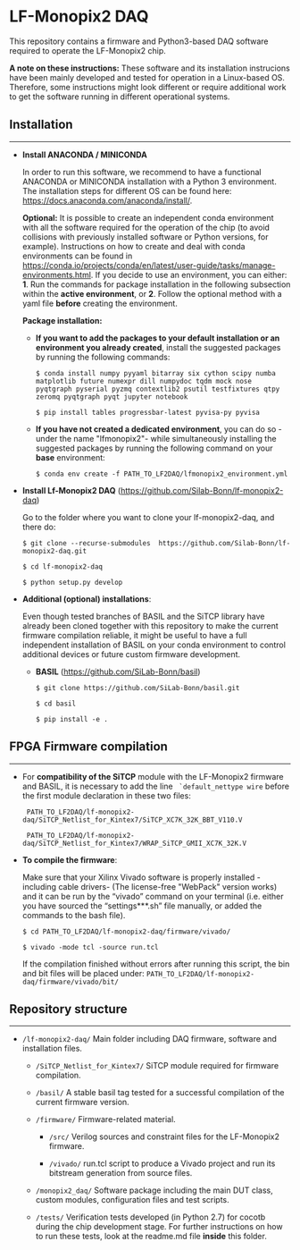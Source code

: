 
LF-Monopix2 DAQ
=====

This repository contains a firmware and Python3-based DAQ software required to operate the LF-Monopix2 chip.  

**A note on these instructions:** These software and its installation instrucions have been mainly developed and tested for operation in a Linux-based OS. Therefore, some instructions might look different or require additional work to get the software running in different operational systems.

## Installation
------

-	**Install ANACONDA / MINICONDA**

    In order to run this software, we recommend to have a functional ANACONDA or MINICONDA installation with a Python 3 environment. The installation steps for different OS can be found here: https://docs.anaconda.com/anaconda/install/. 

     **Optional:** It is possible to create an independent conda environment with all the software required for the operation of the chip (to avoid collisions with previously installed software or Python versions, for example). Instructions on how to create and deal with conda environments can be found in https://conda.io/projects/conda/en/latest/user-guide/tasks/manage-environments.html. If you decide to use an environment, you can either: **1**. Run the commands for package installation in the following subsection within the **active environment**, or **2**. Follow the optional method with a yaml file **before** creating the environment.

    **Package installation:** 
    
    - **If you want to add the packages to your default installation or an environment you already created**, install the suggested packages by running the following commands:

        ``$ conda install numpy pyyaml bitarray six cython scipy numba matplotlib future numexpr dill numpydoc tqdm mock nose pyqtgraph pyserial pyzmq contextlib2 psutil testfixtures qtpy zeromq pyqtgraph pyqt jupyter notebook``
        
        ``$ pip install tables progressbar-latest pyvisa-py pyvisa``

    - **If you have not created a dedicated environment**, you can do so -under the name "lfmonopix2"- while simultaneously installing the suggested packages by running the following command on your **base** environment:

        ``$ conda env create -f PATH_TO_LF2DAQ/lfmonopix2_environment.yml``
    
-   **Install Lf-Monopix2 DAQ** (https://github.com/Silab-Bonn/lf-monopix2-daq)

    Go to the folder where you want to clone your lf-monopix2-daq, and there do:

    ``$ git clone --recurse-submodules 	https://github.com/Silab-Bonn/lf-monopix2-daq.git``

    ``$ cd lf-monopix2-daq``

    ``$ python setup.py develop``

-   **Additional (optional) installations**:

    Even though tested branches of BASIL and the SiTCP library have already been cloned together with this repository to make the current firmware compilation reliable, it might be useful to have a full independent installation of BASIL on your conda environment to control additional devices or future custom firmware development.

    -	**BASIL** (https://github.com/SiLab-Bonn/basil)

        ``$ git clone https://github.com/SiLab-Bonn/basil.git``

        ``$ cd basil``
        
        ``$ pip install -e .``
## FPGA Firmware compilation
------

-   For **compatibility of the SiTCP** module with the LF-Monopix2 firmware and BASIL, it is necessary to add the line `` `default_nettype wire`` before the first module declaration in these two files:

    `` PATH_TO_LF2DAQ/lf-monopix2-daq/SiTCP_Netlist_for_Kintex7/SiTCP_XC7K_32K_BBT_V110.V``

    `` PATH_TO_LF2DAQ/lf-monopix2-daq/SiTCP_Netlist_for_Kintex7/WRAP_SiTCP_GMII_XC7K_32K.V``

-   **To compile the firmware**: 

    Make sure that your Xilinx Vivado software is properly installed -including cable drivers- (The license-free "WebPack" version works) and it can be run by the “vivado” command on your terminal (i.e. either you have sourced the “settings***.sh” file manually, or added the commands to the bash file). 

    ``$ cd PATH_TO_LF2DAQ/lf-monopix2-daq/firmware/vivado/`` 

    ``$ vivado -mode tcl -source run.tcl`` 

    If the compilation finished without errors after running this script, the bin and bit files will be placed under: ``PATH_TO_LF2DAQ/lf-monopix2-daq/firmware/vivado/bit/`` 

## Repository structure
------

- ``/lf-monopix2-daq/`` Main folder including DAQ firmware, software and installation files.

    -  ``/SiTCP_Netlist_for_Kintex7/`` SiTCP module required for firmware compilation.

    -  ``/basil/`` A stable basil tag tested for a successful compilation of the current firmware version.

    - ``/firmware/`` Firmware-related material.

        - ``/src/`` Verilog sources and constraint files for the LF-Monopix2 firmware.

        - ``/vivado/`` run.tcl script to produce a Vivado project and run its bitstream generation from source files.

    - ``/monopix2_daq/`` Software package including the main DUT class, custom modules, configuration files and test scripts.

    - ``/tests/`` Verification tests developed (in Python 2.7) for cocotb during the chip development stage. For further instructions on how to run these tests, look at the readme.md file **inside** this folder.


